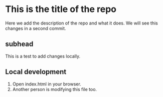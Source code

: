 # This is the title of the repo

Here we add the description of the repo and what it does.
We will see this changes in a second commit.

## subhead

This is a test to add changes locally.

## Local development

1. Open index.html in your browser.
2. Another person is modifying this file too.